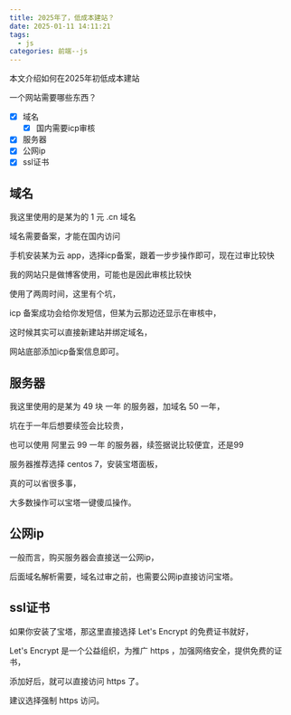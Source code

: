 ```yaml
---
title: 2025年了，低成本建站？
date: 2025-01-11 14:11:21
tags: 
  - js
categories: 前端--js
---
```


本文介绍如何在2025年初低成本建站
<!-- more -->

一个网站需要哪些东西？

- [x] 域名
  - [x] 国内需要icp审核
- [x] 服务器
- [x] 公网ip
- [x] ssl证书

## 域名

我这里使用的是某为的 1 元 .cn 域名

域名需要备案，才能在国内访问

手机安装某为云 app，选择icp备案，跟着一步步操作即可，现在过审比较快

我的网站只是做博客使用，可能也是因此审核比较快

使用了两周时间，这里有个坑，

icp 备案成功会给你发短信，但某为云那边还显示在审核中，

这时候其实可以直接新建站并绑定域名，

网站底部添加icp备案信息即可。

## 服务器

我这里使用的是某为 49 块 一年 的服务器，加域名 50 一年，

坑在于一年后想要续签会比较贵，

也可以使用 阿里云 99 一年 的服务器，续签据说比较便宜，还是99

服务器推荐选择 centos 7，安装宝塔面板，

真的可以省很多事，

大多数操作可以宝塔一键傻瓜操作。

## 公网ip

一般而言，购买服务器会直接送一公网ip，

后面域名解析需要，域名过审之前，也需要公网ip直接访问宝塔。

## ssl证书

如果你安装了宝塔，那这里直接选择 Let's Encrypt 的免费证书就好，

Let's Encrypt 是一个公益组织，为推广 https ，加强网络安全，提供免费的证书，

添加好后，就可以直接访问 https 了。

建议选择强制 https 访问。
